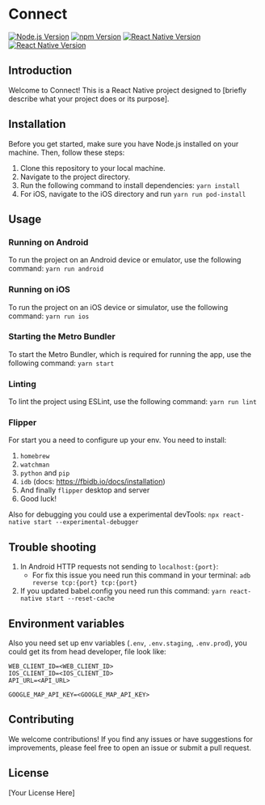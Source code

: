 # Connect

[![Node.js Version](https://img.shields.io/badge/Node.js-v20.10.0-green.svg)](https://nodejs.org/)
[![npm Version](https://img.shields.io/badge/yarn-v3.6.4-blueviolet.svg)](https://v3.yarnpkg.com/getting-started/install)
[![React Native Version](https://img.shields.io/badge/react--native-v0.73.0-darkblue.svg)](https://reactnative.dev/)
[![React Native Version](https://img.shields.io/badge/react-v18.2.0-blue.svg)](https://react.dev/)

## Introduction
Welcome to Connect! This is a React Native project designed to [briefly describe what your project does or its purpose].

## Installation
Before you get started, make sure you have Node.js installed on your machine. Then, follow these steps:

1. Clone this repository to your local machine.
2. Navigate to the project directory.
3. Run the following command to install dependencies: `yarn install`
4. For iOS, navigate to the iOS directory and run `yarn run pod-install`

## Usage

### Running on Android
To run the project on an Android device or emulator, use the following command: `yarn run android`

### Running on iOS
To run the project on an iOS device or simulator, use the following command: `yarn run ios`

### Starting the Metro Bundler
To start the Metro Bundler, which is required for running the app, use the following command: `yarn start`

### Linting
To lint the project using ESLint, use the following command: `yarn run lint`

### Flipper
For start you a need to configure up your env. You need to install:
1. `homebrew`
2. `watchman`
3. `python` and `pip`
4. `idb` (docs: https://fbidb.io/docs/installation)
5. And finally `flipper` desktop and server
6. Good luck!

Also for debugging you could use a experimental devTools: `npx react-native start --experimental-debugger` 

## Trouble shooting

1. In Android HTTP requests not sending to `localhost:{port}`: 
   - For fix this issue you need run this command in your terminal: `adb reverse tcp:{port} tcp:{port}`
2. If you updated babel.config you need run this command: `yarn react-native start --reset-cache`


## Environment variables

Also you need set up env variables (`.env`, `.env.staging`, `.env.prod`), you could get its from head developer, file look like:
```
WEB_CLIENT_ID=<WEB_CLIENT_ID>
IOS_CLIENT_ID=<IOS_CLIENT_ID>
API_URL=<API_URL>

GOOGLE_MAP_API_KEY=<GOOGLE_MAP_API_KEY>
```

## Contributing

We welcome contributions! If you find any issues or have suggestions for improvements, please feel free to open an issue or submit a pull request.

## License
[Your License Here]


